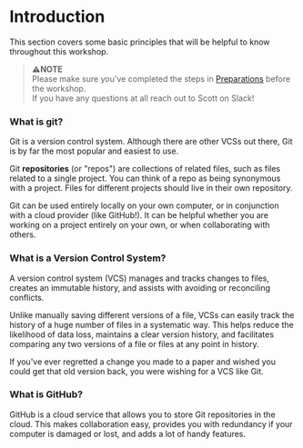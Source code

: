# Introduction
This section covers some basic principles that will be helpful to know throughout this workshop. 

> **⚠️NOTE**  
> Please make sure you've completed the steps in [Preparations](preparations.md) before the workshop.   
> If you have any questions at all reach out to Scott on Slack!

### What is git? 
Git is a version control system. Although there are other VCSs out there, Git is by far the most popular and easiest to use. 

Git **repositories** (or "repos") are collections of related files, such as files related to a single project. You can think of a repo as being synonymous with a project. Files for different projects should live in their own repository. 

Git can be used entirely locally on your own computer, or in conjunction with a cloud provider (like GitHub!). It can be helpful whether you are working on a project entirely on your own, or when collaborating with others.

### What is a Version Control System? 
A version control system (VCS) manages and tracks changes to files, creates an immutable history, and assists with avoiding or reconciling conflicts. 

Unlike manually saving different versions of a file, VCSs can easily track the history of a huge number of files in a systematic way. This helps reduce the likelihood of data loss, maintains a clear version history, and facilitates comparing any two versions of a file or files at any point in history. 

If you've ever regretted a change you made to a paper and wished you could get that old version back, you were wishing for a VCS like Git. 

### What is GitHub?
GitHub is a cloud service that allows you to store Git repositories in the cloud. This makes collaboration easy, provides you with redundancy if your computer is damaged or lost, and adds a lot of handy features. 